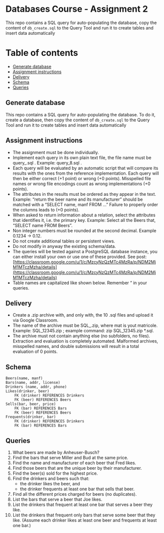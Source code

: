 # Databases Course - Assignment 2 <!-- omit in toc -->

This repo contains a SQL query for auto-populating the database, copy the content of `db_create.sql` to the Query Tool and run it to create tables and insert data automatically

# Table of contents <!-- omit in toc -->

- [Generate database](#generate-database)
- [Assignment instructions](#assignment-instructions)
- [Delivery](#delivery)
- [Schema](#schema)
- [Queries](#queries)

## Generate database

This repo contains a SQL query for auto-populating the database. To do it, create a database, then copy the content of `db_create.sql` to the Query Tool and run it to create tables and insert data automatically

## Assignment instructions
-   The assignment must be done individually.
-   Implement each query in its own plain text file, the file name must be query_<number>.sql . Example: query_8.sql  .
-   Each query will be evaluated by an automatic script that will compare its results with the ones from the reference implementation. Each query will then be either correct (+1 point) or wrong (+0 points). Misspelled file names or wrong file encodings count as wrong implementations (+0 points).
-   The attributes in the results must be ordered as they appear in the text. Example: “return the beer name and its manufacturer” should be matched with a “SELECT name, manf FROM ...” Failure to properly order the columns leads to (+0 points).
-   When asked to return information about a relation, select the attributes that identifies it, i.e. the primary key. Example: Select all the Beers that, “SELECT name FROM Beers”.
-   Non integer numbers must be rounded at the second decimal. Example 0.1234 → 0.12.
-   Do not create additional tables or persistent views.
-   Do not modify in anyway the existing schema/data.
-   The queries will be tested against a PostgreSQL database instance, you can either install your own or use one of these provided. See post: [https://classroom.google.com/u/1/c/MzcyNzQzMTc4MzRa/p/NDM2MjM1MTczMzha/details](https://classroom.google.com/u/1/c/MzcyNzQzMTc4MzRa/p/NDM2MjM1MTczMzha/details)
-   Table names are capitalized like shown below. Remember “ in your queries.

## Delivery
-   Create a .zip archive with, and only with, the 10 .sql files and upload it via Google Classroom.
-   The name of the archive must be SQL_<mat>.zip, where mat is yout matricole. Example: SQL_12345.zip ; example command: zip SQL_12345.zip *.sql.
-   The archive must not contain anything else (no subfolders, no files). Extraction and evaluation is completely automated. Malformed archives, misspelled names, and double submissions will result in a total evaluation of 0 points.

## Schema

    Beers(name, manf)
    Bars(name, addr, license)
    Drinkers (name, addr, phone)
    Likes(drinker, beer)
	    FK (drinker) REFERENCES Drinkers
	    FK (beer) REFERENCES Beers
    Sells(bar, beer, price)
	    FK (bar) REFERENCES Bars
		FK (beer) REFERENCES Beers
	Frequents(drinker, bar)
		FK (drinker) REFERENCES Drinkers
		FK (bar) REFERENCES Bars

## Queries
1.  What beers are made by Anheuser-Busch?
2.  Find the bars that serve Miller and Bud at the same price.
3.  Find the name and manufacturer of each beer that Fred likes.
4.  Find those beers that are the unique beer by their manufacturer.
5.  Find the beer(s) sold for the highest price.
6.  Find the drinkers and beers such that:
	- the drinker likes the beer, and
	- the drinker frequents at least one bar that sells that beer.
7.  Find all the different prices charged for beers (no duplicates).  
8.  List the bars that serve a beer that Joe likes.
9.  List the drinkers that frequent at least one bar that serves a beer they like.
10.  List the drinkers that frequent only bars that serve some beer that they like. (Assume each drinker likes at least one beer and frequents at least one bar.)